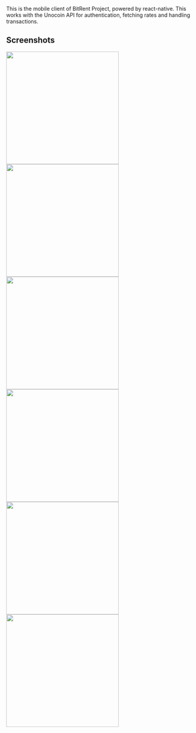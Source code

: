 This is the mobile client of BitRent Project, powered by react-native. 
This works with the Unocoin API for authentication, fetching rates and handling transactions. 

## Screenshots

<img src="https://github.com/SiDevesh/BitRent/blob/master/docs/ss1.jpg" width=300/>
<img src="https://github.com/SiDevesh/BitRent/blob/master/docs/ss2.jpg" width=300/>
<img src="https://github.com/SiDevesh/BitRent/blob/master/docs/ss3.jpg" width=300/>
<img src="https://github.com/SiDevesh/BitRent/blob/master/docs/ss4.jpg" width=300/>
<img src="https://github.com/SiDevesh/BitRent/blob/master/docs/ss5.jpg" width=300/>
<img src="https://github.com/SiDevesh/BitRent/blob/master/docs/ss6.jpg" width=300/>
